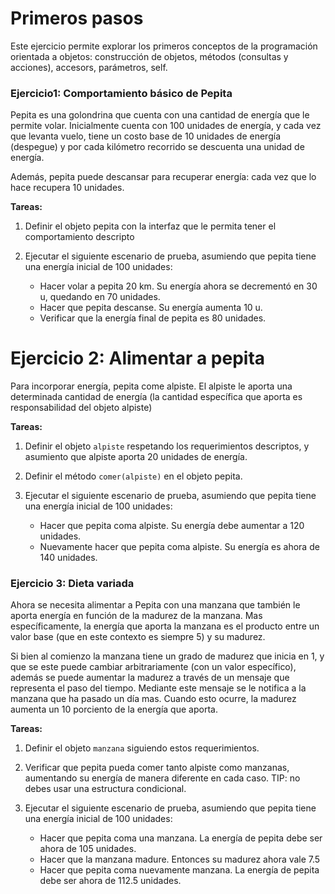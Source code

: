 # Primeros pasos
Este ejercicio permite explorar los primeros conceptos de la programación orientada a objetos: construcción de objetos, métodos (consultas y acciones), accesors, parámetros, self.

### Ejercicio1: Comportamiento básico de Pepita

Pepita es una golondrina que cuenta con una cantidad de energía que le permite volar. Inicialmente cuenta con 100 unidades de energía, y cada vez que levanta vuelo, tiene un costo base de 10 unidades de energía (despegue) y por cada kilómetro recorrido se descuenta una unidad de energía.

Además, pepita puede descansar para recuperar energía: cada vez que lo hace recupera 10 unidades.

**Tareas:**  

1. Definir el objeto pepita con la interfaz que le permita tener el comportamiento descripto

2. Ejecutar el siguiente escenario de prueba, asumiendo que pepita tiene una energía inicial de 100 unidades:
   
   * Hacer volar a pepita 20 km. Su energía ahora se decrementó en 30 u, quedando en 70 unidades.
   * Hacer que pepita descanse. Su energía aumenta 10 u.
   * Verificar que la energía final de pepita es 80 unidades.
    
    
# Ejercicio 2: Alimentar a pepita

Para incorporar energía, pepita come alpiste. El alpiste le aporta una determinada cantidad de energía (la cantidad específica que aporta es responsabilidad del objeto alpiste)

**Tareas:** 


1. Definir el objeto ``alpiste`` respetando los requerimientos descriptos, y asumiento que alpiste aporta 20 unidades de energía.

1. Definir el método ``comer(alpiste)`` en el objeto pepita. 

1. Ejecutar  el siguiente escenario de prueba, asumiendo que pepita tiene una energía inicial de 100 unidades:
 
   * Hacer que pepita coma alpiste. Su energía debe aumentar a 120 unidades.
   * Nuevamente hacer que pepita coma alpiste. Su energía es ahora de 140 unidades.

### Ejercicio 3: Dieta variada

Ahora se necesita alimentar a Pepita con una manzana que también le aporta energía en función de la madurez de la manzana. Mas específicamente, la energía que aporta la manzana es el producto entre un valor base (que en este contexto es siempre 5) y su madurez.

Si bien al comienzo la manzana tiene un grado de madurez que inicia en 1, y que se este puede cambiar arbitrariamente (con un valor específico), además se puede aumentar la madurez a través de un mensaje que representa el paso del tiempo. Mediante este mensaje se le notifica a la manzana que ha pasado un día mas. Cuando esto ocurre, la madurez aumenta un 10 porciento de la energía que aporta.


**Tareas:** 

1. Definir el objeto ``manzana`` siguiendo estos requerimientos. 

1. Verificar que pepita pueda comer tanto alpiste como manzanas, aumentando su energía de manera diferente en cada caso. TIP: no debes usar una estructura condicional.

1. Ejecutar  el siguiente escenario de prueba, asumiendo que pepita tiene una energía inicial de 100 unidades:
   * Hacer que pepita coma una manzana. La energía de pepita debe ser ahora de 105 unidades.
   * Hacer que la manzana madure.  Entonces su madurez ahora vale 7.5
   * Hacer que pepita coma nuevamente manzana. La energía de pepita debe ser ahora de 112.5 unidades.